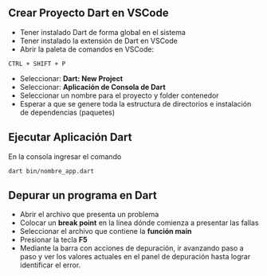 ## Crear Proyecto Dart en VSCode

- Tener instalado Dart de forma global en el sistema
- Tener instalado la extensión de Dart en VSCode
- Abrir la paleta de comandos en VSCode:
```
CTRL + SHIFT + P
```
- Seleccionar: **Dart: New Project**
- Seleccionar: **Aplicación de Consola de Dart**
- Seleccionar un nombre para el proyecto y folder contenedor
- Esperar a que se genere toda la estructura de directorios e instalación de dependencias (paquetes)

## Ejecutar Aplicación Dart

En la consola ingresar el comando
```
dart bin/nombre_app.dart
```

## Depurar un programa en Dart

- Abrir el archivo que presenta un problema
- Colocar un **break point** en la línea dónde comienza a presentar las fallas
- Seleccionar el archivo que contiene la **función main**  
- Presionar la tecla **F5**
- Mediante la barra con acciones de depuración, ir avanzando paso a paso y ver los valores actuales en el panel de depuración hasta lograr identificar el error.